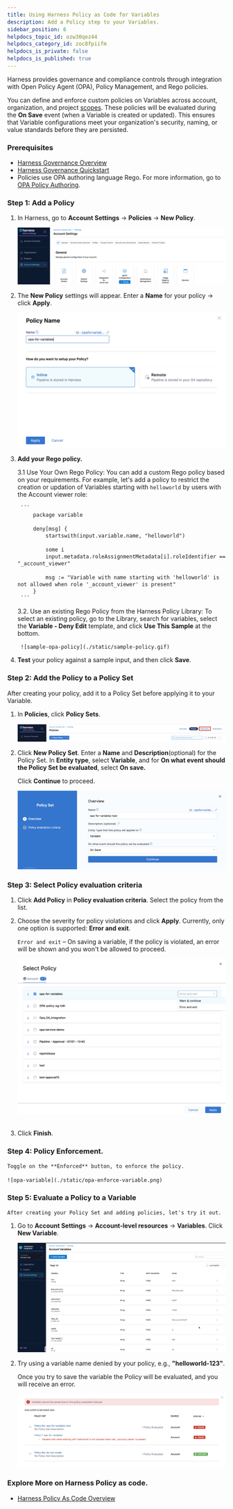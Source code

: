```yaml
---
title: Using Harness Policy as Code for Variables
description: Add a Policy step to your Variables.
sidebar_position: 6
helpdocs_topic_id: ozw30qez44
helpdocs_category_id: zoc8fpiifm
helpdocs_is_private: false
helpdocs_is_published: true
---
```


Harness provides governance and compliance controls through integration with Open Policy Agent (OPA), Policy Management, and Rego policies.

You can define and enforce custom policies on Variables across account, organization, and project [scopes](https://developer.harness.io/docs/platform/role-based-access-control/rbac-in-harness#permissions-hierarchy-scopes). These policies will be evaluated during the **On Save** event (when a Variable is created or updated). This ensures that Variable configurations meet your organization's security, naming, or value standards before they are persisted.

### Prerequisites

* [Harness Governance Overview](/docs/platform/governance/policy-as-code/harness-governance-overview)
* [Harness Governance Quickstart](/docs/platform/governance/policy-as-code/harness-governance-quickstart)
* Policies use OPA authoring language Rego. For more information, go to [OPA Policy Authoring](https://academy.styra.com/courses/opa-rego).

### Step 1: Add a Policy 

1. In Harness, go to **Account Settings** → **Policies** → **New Policy**.

    ![opa-navigation](./static/opa-navigation.gif)

2. The **New Policy** settings will appear. Enter a **Name** for your policy → click **Apply**.

    ![opa-variable](./static/opa-for-variables.png)

3. **Add your Rego policy.**

    3.1 Use Your Own Rego Policy: You can add a custom Rego policy based on your requirements. For example, let's add a policy to restrict the creation or updation of Variables starting with `helloworld` by users with the Account viewer role:

        ```
            package variable

            deny[msg] {
                startswith(input.variable.name, "helloworld")

                some i
                input.metadata.roleAssignmentMetadata[i].roleIdentifier == "_account_viewer"
    
                msg := "Variable with name starting with 'helloworld' is not allowed when role '_account_viewer' is present"
            }
        ```
    3.2.  Use an existing Rego Policy from the Harness Policy Library: To select an existing policy, go to the Library, search for variables, select the **Variable - Deny Edit** template, and click **Use This Sample** at the bottom. 

        ![sample-opa-policy](./static/sample-policy.gif)

4. **Test** your policy against a sample input, and then click **Save**.

### Step 2: Add the Policy to a Policy Set

After creating your policy, add it to a Policy Set before applying it to your Variable.

1. In **Policies**, click **Policy Sets**.

   ![opa-select-policy-sets](./static/opa-select-policy-sets.png) 

2. Click **New Policy Set**. Enter a **Name** and **Description**(optional) for the Policy Set. In **Entity type**, select **Variable**, and for **On what event should the Policy Set be evaluated**, select **On save.**

    Click **Continue** to proceed.

   ![opa-variable-setting](./static/select-entitiy-variables.png)

### Step 3: Select Policy evaluation criteria

1. Click **Add Policy** in **Policy evaluation criteria**. Select the policy from the list.

2. Choose the severity for policy violations and click **Apply**. Currently, only one option is supported: **Error and exit**.

    `Error and exit` – On saving a variable, if the policy is violated, an error will be shown and you won't be allowed to proceed.

    ![select-opa-policy](./static/select-opa-for-variable.png) 
    
3. Click **Finish**.

### Step 4: Policy Enforcement.

    Toggle on the **Enforced** button, to enforce the policy.

    ![opa-variable](./static/opa-enforce-variable.png)

### Step 5: Evaluate a Policy to a Variable

    After creating your Policy Set and adding policies, let's try it out.

1. Go to **Account Settings** → **Account-level resources** → **Variables**. Click **New Variable**.  

    ![new-variable](./static/opa-new-variable.gif)

2. Try using a variable name denied by your policy, e.g., **"helloworld-123"**.

    Once you try to save the variable the Policy will be evaluated, and you will receive an error.

    ![](./static/deny-opa-variable.png)

### Explore More on Harness Policy as code.

* [Harness Policy As Code Overview](/docs/feature-flags/troubleshoot-ff/harness-policy-engine)